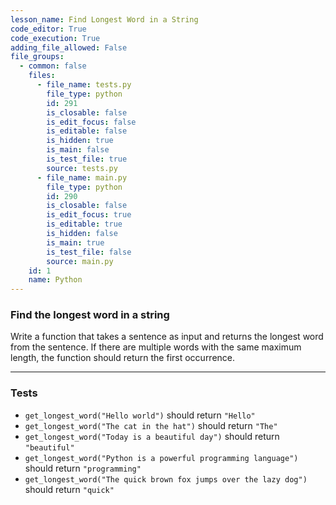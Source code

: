 ```yaml
---
lesson_name: Find Longest Word in a String
code_editor: True
code_execution: True
adding_file_allowed: False
file_groups:
  - common: false
    files:
      - file_name: tests.py
        file_type: python
        id: 291
        is_closable: false
        is_edit_focus: false
        is_editable: false
        is_hidden: true
        is_main: false
        is_test_file: true
        source: tests.py
      - file_name: main.py
        file_type: python
        id: 290
        is_closable: false
        is_edit_focus: true
        is_editable: true
        is_hidden: false
        is_main: true
        is_test_file: false
        source: main.py
    id: 1
    name: Python
---
```


### Find the longest word in a string

Write a function that takes a sentence as input and returns the longest word from the sentence. If there are multiple words with the same maximum length, the function should return the first occurrence.

---

### Tests

<ul>
<li id="test-1"><code>get_longest_word("Hello world")</code> should return <code>"Hello"</code></li>
<li id="test-2"><code>get_longest_word("The cat in the hat")</code> should return <code>"The"</code></li>
<li id="test-3"><code>get_longest_word("Today is a beautiful day")</code> should return <code>"beautiful"</code></li>
<li id="test-4"><code>get_longest_word("Python is a powerful programming language")</code> should return <code>"programming"</code></li>
<li id="test-5"><code>get_longest_word("The quick brown fox jumps over the lazy dog")</code> should return <code>"quick"</code></li>
</ul>
